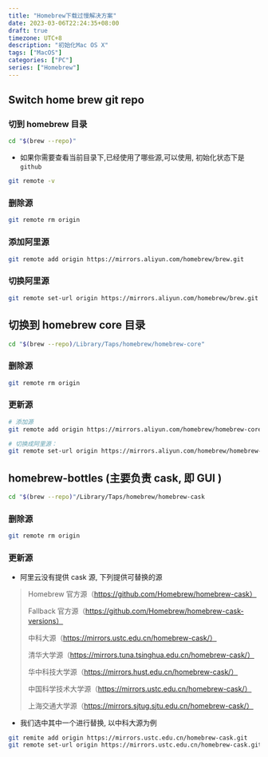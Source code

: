 ```yaml
---
title: "Homebrew下载过慢解决方案"
date: 2023-03-06T22:24:35+08:00
draft: true
timezone: UTC+8
description: "初始化Mac OS X"
tags: ["MacOS"]
categories: ["PC"]
series: ["Homebrew"]
---
```

## Switch home brew git repo

### 切到 homebrew 目录
```bash
cd "$(brew --repo)"
```

- 如果你需要查看当前目录下,已经使用了哪些源,可以使用, 初始化状态下是 `github`
```bash
git remote -v 
```

### 删除源
```bash
git remote rm origin 
```

### 添加阿里源
```bash
git remote add origin https://mirrors.aliyun.com/homebrew/brew.git
```

### 切换阿里源
```bash
git remote set-url origin https://mirrors.aliyun.com/homebrew/brew.git
```

## 切换到 homebrew core 目录
```bash
cd "$(brew --repo)/Library/Taps/homebrew/homebrew-core"
```

### 删除源
```bash
git remote rm origin
```

### 更新源
```bash
# 添加源
git remote add origin https://mirrors.aliyun.com/homebrew/homebrew-core.git

# 切换成阿里源：
git remote set-url origin https://mirrors.aliyun.com/homebrew/homebrew-core.git
```

## homebrew-bottles (主要负责 cask, 即 GUI )
```bash
cd "$(brew --repo)"/Library/Taps/homebrew/homebrew-cask
```

### 删除源
```bash
git remote rm origin
```

### 更新源

- 阿里云没有提供 cask 源, 下列提供可替换的源

> Homebrew 官方源（https://github.com/Homebrew/homebrew-cask）
> 
> Fallback 官方源（https://github.com/Homebrew/homebrew-cask-versions）
> 
> 中科大源（https://mirrors.ustc.edu.cn/homebrew-cask/）
> 
> 清华大学源（https://mirrors.tuna.tsinghua.edu.cn/homebrew-cask/）
> 
> 华中科技大学源（https://mirrors.hust.edu.cn/homebrew-cask/）
> 
> 中国科学技术大学源（https://mirrors.ustc.edu.cn/homebrew-cask/）
> 
> 上海交通大学源（https://mirrors.sjtug.sjtu.edu.cn/homebrew-cask/）
> 


- 我们选中其中一个进行替换, 以中科大源为例
```bash
git remite add origin https://mirrors.ustc.edu.cn/homebrew-cask.git
git remote set-url origin https://mirrors.ustc.edu.cn/homebrew-cask.git 
```